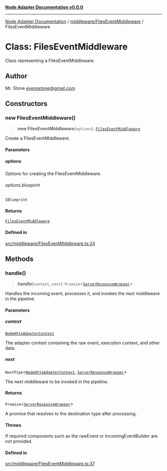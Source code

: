 [**Node Adapter Documentation v0.0.0**](../../../README.md)

***

[Node Adapter Documentation](../../../modules.md) / [middleware/FilesEventMiddleware](../README.md) / FilesEventMiddleware

# Class: FilesEventMiddleware

Class representing a FilesEventMiddleware.

## Author

Mr. Stone <evensstone@gmail.com>

## Constructors

### new FilesEventMiddleware()

> **new FilesEventMiddleware**(`options`): [`FilesEventMiddleware`](FilesEventMiddleware.md)

Create a FilesEventMiddleware.

#### Parameters

##### options

Options for creating the FilesEventMiddleware.

###### options.blueprint

`IBlueprint`

#### Returns

[`FilesEventMiddleware`](FilesEventMiddleware.md)

#### Defined in

[src/middleware/FilesEventMiddleware.ts:24](https://github.com/stonemjs/node-adapter/blob/ddd3db262e296a3076ca003f1374ffc8cbccff6b/src/middleware/FilesEventMiddleware.ts#L24)

## Methods

### handle()

> **handle**(`context`, `next`): `Promise`\<[`ServerResponseWrapper`](../../../ServerResponseWrapper/classes/ServerResponseWrapper.md)\>

Handles the incoming event, processes it, and invokes the next middleware in the pipeline.

#### Parameters

##### context

[`NodeHttpAdapterContext`](../../../declarations/interfaces/NodeHttpAdapterContext.md)

The adapter context containing the raw event, execution context, and other data.

##### next

`NextPipe`\<[`NodeHttpAdapterContext`](../../../declarations/interfaces/NodeHttpAdapterContext.md), [`ServerResponseWrapper`](../../../ServerResponseWrapper/classes/ServerResponseWrapper.md)\>

The next middleware to be invoked in the pipeline.

#### Returns

`Promise`\<[`ServerResponseWrapper`](../../../ServerResponseWrapper/classes/ServerResponseWrapper.md)\>

A promise that resolves to the destination type after processing.

#### Throws

If required components such as the rawEvent or IncomingEventBuilder are not provided.

#### Defined in

[src/middleware/FilesEventMiddleware.ts:37](https://github.com/stonemjs/node-adapter/blob/ddd3db262e296a3076ca003f1374ffc8cbccff6b/src/middleware/FilesEventMiddleware.ts#L37)
